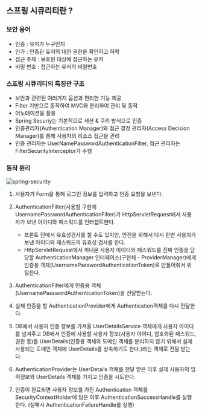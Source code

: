 ## 스프링 시큐리티란 ?

### 보안 용어
- 인증 : 유저가 누구인지
- 인가 : 인증된 유저의 대한 권한을 확인하고 허락
- 접근 주체 : 보호된 대상에 접근하는 유저
- 비밀 번호 : 접근하는 유저의 비밀번호

### 스프링 시큐리티의 특징관 구조
- 보안과 관련된 여러가지 옵션과 편리한 기능 제공
- Filter 기반으로 동작하여 MVC와 분리하여 관리 및 동작
- 어노테이션을 활용
- Spring Securiy는 기본적으로 세션 & 쿠키 방식으로 인증
- 인증관리자(Authentication Manager)와 접근 결정 관리자(Access Decision Manager)를 통해 사용자의 리소스 접근을 관리
- 인증 관리자는 UserNamePasswordAuthenticationFilter, 접근 관리자는 FilterSecurityInterceptor가 수행

### 동작 원리
![spring-security](https://github.com/user-attachments/assets/e0f1ad3d-91da-4615-b501-56678031459b)

1. 사용자가 Form을 통해 로그인 정보를 입력하고 인증 요청을 보낸다.
2. AuthenticationFilter(사용할 구현체 UsernamePasswordAuthenticationFilter)가 HttpServletRequest에서 사용자가 보낸 아이디와 패스워드를 인터셉트한다.
	- 프론트 단에서 유효성검사를 할 수도 있지만, 안전을 위해서 다시 한번 사용자가 보낸 아이디와 패스워드의 유효성 검사를 한다.
	- HttpServletRequest에서 꺼내온 사용자 아이디와 패스워드를 진짜 인증을 담당할 AuthenticationManager 인터페이스(구현체 - ProviderManager)에게 인증용 객체(UsernamePasswordAuthenticationToken)로 만들어줘서 위임한다.

3. AuthenticationFilter에게 인증용 객체(UsernamePasswordAuthenticationToken)을 전달받는다.

4. 실제 인증을 할 AuthenticationProvider에게 Authentication객체를 다시 전달한다.

5. DB에서 사용자 인증 정보를 가져올 UserDetailsService 객체에게 사용자 아이디를 넘겨주고 DB에서 인증에 사용할 사용자 정보(사용자 아이디, 암호화된 패스워드, 권한 등)를 UserDetails(인증용 객체와 도메인 객체를 분리하지 않기 위해서 실제 사용되는 도메인 객체에 UserDetails를 상속하기도 한다.)라는 객체로 전달 받는다.
6. AuthenticationProvider는 UserDetails 객체를 전달 받은 이후 실제 사용자의 입력정보와 UserDetails 객체를 가지고 인증을 시도한다.

7. 인증이 완료되면 사용자 정보를 가진 Authentication 객체를 SecurityContextHolder에 담은 이후 AuthenticationSuccessHandle를 실행한다. (실패시 AuthenticationFailureHandle를 실행)
